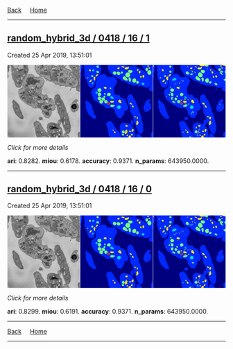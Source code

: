 
[Back](..)&nbsp;&nbsp;&nbsp;&nbsp;&nbsp;[Home](https://leapmanlab.github.io/snapshots)

---

<div class="summary"><a href="1"><h2>random_hybrid_3d / 0418 / 16 / 1</h2></a><p>Created 25 Apr 2019, 13:51:01
</p><a href="1"><img src="1/media/summary.png" align="center"></a><p>
<i>Click for more details</i>
</p></div>

**ari**: 0.8282. **miou**: 0.6178. **accuracy**: 0.9371. **n_params**: 643950.0000. 

---

<div class="summary"><a href="0"><h2>random_hybrid_3d / 0418 / 16 / 0</h2></a><p>Created 25 Apr 2019, 13:51:01
</p><a href="0"><img src="0/media/summary.png" align="center"></a><p>
<i>Click for more details</i>
</p></div>

**ari**: 0.8299. **miou**: 0.6191. **accuracy**: 0.9371. **n_params**: 643950.0000. 

---

[Back](..)&nbsp;&nbsp;&nbsp;&nbsp;&nbsp;[Home](https://leapmanlab.github.io/snapshots)

---